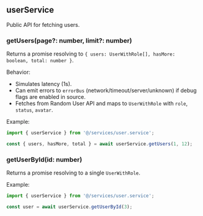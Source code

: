 ## userService

Public API for fetching users.

### getUsers(page?: number, limit?: number)

Returns a promise resolving to `{ users: UserWithRole[], hasMore: boolean, total: number }`.

Behavior:
- Simulates latency (1s).
- Can emit errors to `errorBus` (network/timeout/server/unknown) if debug flags are enabled in source.
- Fetches from Random User API and maps to `UserWithRole` with `role`, `status`, `avatar`.

Example:
```ts
import { userService } from '@/services/user.service';

const { users, hasMore, total } = await userService.getUsers(1, 12);
```

### getUserById(id: number)

Returns a promise resolving to a single `UserWithRole`.

Example:
```ts
import { userService } from '@/services/user.service';

const user = await userService.getUserById(3);
```

